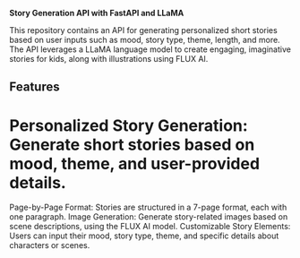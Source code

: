  **Story Generation API with FastAPI and LLaMA**
 
This repository contains an API for generating personalized short stories based on user inputs such as mood, story type, theme, length, and more. The API leverages a LLaMA language model to create engaging, imaginative stories for kids, along with illustrations using FLUX AI.

## Features
# Personalized Story Generation: Generate short stories based on mood, theme, and user-provided details.
Page-by-Page Format: Stories are structured in a 7-page format, each with one paragraph.
Image Generation: Generate story-related images based on scene descriptions, using the FLUX AI model.
Customizable Story Elements: Users can input their mood, story type, theme, and specific details about characters or scenes.
